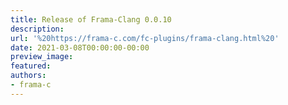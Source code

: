 ```yaml
---
title: Release of Frama-Clang 0.0.10
description:
url: '%20https://frama-c.com/fc-plugins/frama-clang.html%20'
date: 2021-03-08T00:00:00-00:00
preview_image:
featured:
authors:
- frama-c
---
```



